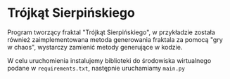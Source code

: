 # Trójkąt Sierpińskiego

Program tworzący fraktal "Trójkąt Sierpińskiego", w przykładzie została również zaimplementowana metoda generowania fraktala za pomocą "gry w chaos", wystarczy zamienić metody generujące w kodzie.

W celu uruchomienia instalujemy biblioteki do środowiska wirtualnego podane w `requirements.txt`, następnie uruchamiamy `main.py`
